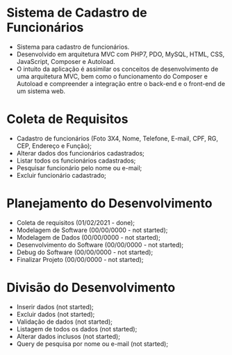 # Sistema de Cadastro de Funcionários
- Sistema para cadastro de funcionários. 
- Desenvolvido em arquitetura MVC com PHP7, PDO, MySQL, HTML, CSS, JavaScript, Composer e Autoload. 
- O intuito da aplicação é assimilar os conceitos de desenvolvimento de uma arquitetura MVC, bem como o funcionamento do Composer e Autoload e compreender a integração entre o back-end e o front-end de um sistema web.

# Coleta de Requisitos
- Cadastro de funcionários (Foto 3X4, Nome, Telefone, E-mail, CPF, RG, CEP, Endereço e Função);
- Alterar dados dos funcionários cadastrados;
- Listar todos os funcionários cadastrados;
- Pesquisar funcionário pelo nome ou e-mail;
- Excluir funcionário cadastrado;

# Planejamento do Desenvolvimento
- Coleta de requisitos (01/02/2021 - done);
- Modelagem de Software (00/00/0000 - not started);
- Modelagem de Dados (00/00/0000 - not started);
- Desenvolvimento do Software (00/00/0000 - not started);
- Debug do Software (00/00/0000 - not started);
- Finalizar Projeto (00/00/0000 - not started);

# Divisão do Desenvolvimento
- Inserir dados (not started);
- Excluir dados (not started);
- Validação de dados (not started);
- Listagem de todos os dados (not started);
- Alterar dados inclusos (not started);
- Query de pesquisa por nome ou e-mail (not started); 